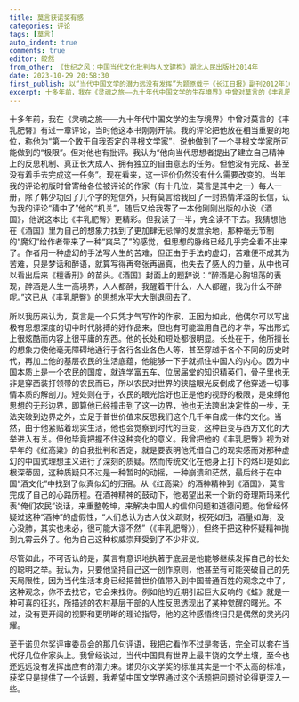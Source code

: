 ```yaml
---
title: 莫言获诺奖有感
categories: 评论
tags: [莫言]
auto_indent: true
comments: true
editor: 皎然
from_other: 《世纪之风：中国当代文化批判与人文建构》湖北人民出版社2014年
date: 2023-10-29 20:58:30
first_publish: 以“当代中国文学的潜力远没有发挥”为题原载于《长江日报》副刊2012年10月16日
excerpt: 十多年前，我在《灵魂之旅——九十年代中国文学的生存境界》中曾对莫言的《丰乳肥臀》有过一章评论，当时他这本书刚刚开禁。我的评论把他放在相当重要的地位，称他为“第一个敢于自我否定的寻根文学家”，说他做到了一个寻根文学家所可能做到的“极限”。但对他也有批评。我认为“他向当代思想者提出了建立自己精神上的反思机制、真正长大成人、拥有独立的自由意志的任务。但他没有完成、甚至没有着手去完成这一任务”。现在看来，这一评价仍然没有什么需要改变的。当年我的评论初版时曾寄给各位被评论的作家（有十几位，莫言是其中之一）每人一册，除了韩少功回了几个字的短信外，只有莫言给我回了一封热情洋溢的长信，认为我的评论“猜中了”他的“机关”，随后又给我寄了一本他刚刚出版的小说《酒国》，他说这本比《丰乳肥臀》更精彩。但我读了一半，完全读不下去。我猜想他在《酒国》里为自己的想象力找到了更加肆无忌惮的发泄余地，那种毫无节制的“魔幻”给作者带来了一种“爽呆了”的感觉，但思想的脉络已经几乎完全看不出来了。作者用一种虚幻的手法写人生的苦难，但正由于手法的虚幻，苦难便不成其为苦难，只是梦话和醉语，就算写得再夸张再逼真，也失去了感人的力量，从中也可以看出后来《檀香刑》的苗头。《酒国》封面上的题辞说：“醉酒是心胸坦荡的表现，醉酒是人生一高境界，人人都醉，我醒着干什么，人人都醒，我为什么不醉呢。”这已从《丰乳肥臀》的思想水平大大倒退回去了。
---
```

十多年前，我在《灵魂之旅——九十年代中国文学的生存境界》中曾对莫言的《丰乳肥臀》有过一章评论，当时他这本书刚刚开禁。我的评论把他放在相当重要的地位，称他为“第一个敢于自我否定的寻根文学家”，说他做到了一个寻根文学家所可能做到的“极限”。但对他也有批评。我认为“他向当代思想者提出了建立自己精神上的反思机制、真正长大成人、拥有独立的自由意志的任务。但他没有完成、甚至没有着手去完成这一任务”。现在看来，这一评价仍然没有什么需要改变的。当年我的评论初版时曾寄给各位被评论的作家（有十几位，莫言是其中之一）每人一册，除了韩少功回了几个字的短信外，只有莫言给我回了一封热情洋溢的长信，认为我的评论“猜中了”他的“机关”，随后又给我寄了一本他刚刚出版的小说《酒国》，他说这本比《丰乳肥臀》更精彩。但我读了一半，完全读不下去。我猜想他在《酒国》里为自己的想象力找到了更加肆无忌惮的发泄余地，那种毫无节制的“魔幻”给作者带来了一种“爽呆了”的感觉，但思想的脉络已经几乎完全看不出来了。作者用一种虚幻的手法写人生的苦难，但正由于手法的虚幻，苦难便不成其为苦难，只是梦话和醉语，就算写得再夸张再逼真，也失去了感人的力量，从中也可以看出后来《檀香刑》的苗头。《酒国》封面上的题辞说：“醉酒是心胸坦荡的表现，醉酒是人生一高境界，人人都醉，我醒着干什么，人人都醒，我为什么不醉呢。”这已从《丰乳肥臀》的思想水平大大倒退回去了。

所以我历来认为，莫言是一个只凭才气写作的作家，正因为如此，他偶尔可以写出极有思想深度的切中时代脉搏的好作品来，但也有可能滥用自己的才华，写出形式上很炫酷而内容上很平庸的东西。他的长处和短处都很明显。长处在于，他所擅长的想象力使他毫无障碍地通行于各行各业各色人等，甚至穿越于各个不同的历史时代，再加上他的基层农民的生活底蕴，他能够一下子就抓住中国人的内心。因为中国本质上是一个农民的国度，就连学富五车、位居届堂的知识精英们，骨子里也无非是穿西装打领带的农民而已，所以农民对世界的狭隘眼光反倒成了他穿透一切事情本质的解剖刀。短处则在于，农民的眼光恰好也正是他的视野的极限，是束缚他思想的无形边界，即算他已经撞击到了这一边界，他也无法跨出决定性的一步，无法突破到边界之外，立足于普世价值来反思我们这个几千年自成一体的文化。当然，由于他紧贴着现实生活，他也会觉察到时代的巨变，这种巨变与西方文化的大举进入有关。但他毕竟把握不住这种变化的意义。我曾把他的《丰乳肥臀》视为对早年的《红高粱》的自我批判和否定，就是要表明他凭借自己的现实感而对那种虚幻的中国式理想主义进行了深刻的质疑。然而传统文化在他身上打下的烙印是如此根深蒂固，这种质疑只不过是一种暂时的动摇，一种崩溃和茫然，最后终于在中国“酒文化”中找到了似真似幻的归宿。从《红高粱》的酒神精神到《酒国》，莫言完成了自己的心路历程。在酒神精神的鼓动下，他渴望出来一个新的奇理斯玛来代表“俺们农民”说话，来重整乾坤，来解决中国人的信仰问题和道德问题。他曾经怀疑过这种“酒神”的虚假性，“人们总认为古人仗义疏财，视死如归，酒量如海，没心没肺，其实也未必，很可能大谬不然”（《丰乳肥臀》），但终于把这种怀疑精神抛到九霄云外了。他为自己这种权威崇拜受到了不少非议。

尽管如此，不可否认的是，莫言有意识地执著于底层是他能够继续发挥自己的长处的聪明之举。我认为，只要他坚持自己这一创作原则，他甚至有可能突破自己的先天局限性，因为当代生活本身已经把普世价值带入到中国普通百姓的观念之中了，这种观念，你不去找它，它会来找你。例如他的近期引起巨大反响的《蛙》就是一种可喜的征兆，所描述的农村基层干部的人性反思透现出了某种觉醒的曙光。不过，没有更开阔的视野和更明晰的理论指导，他的这种感悟终归只是偶然的灵光闪耀。

至于诺贝尔奖评审委员会的那几句评语，我把它看作不过是套话，完全可以套在当代好几位作家头上。我曾经说过，当代中国具有世界上最丰饶的文学土壤，至今也还远远没有发挥出应有的潜力来。诺贝尔文学奖的标准其实是一个不太高的标准，获奖只是提供了一个话题，我希望中国文学界通过这个话题把问题讨论得更深入一些。
